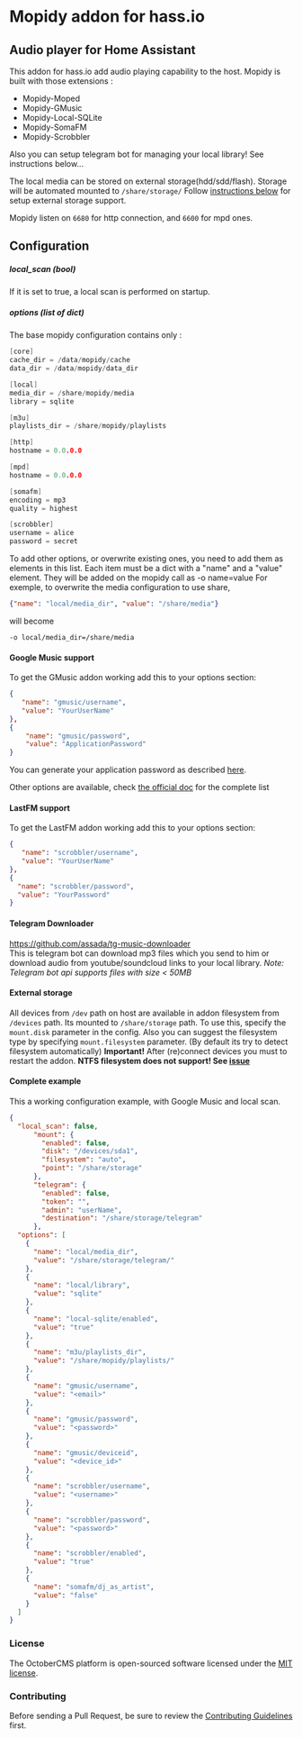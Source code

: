 # Mopidy addon for hass.io

## Audio player for Home Assistant

This addon for hass.io add audio playing capability to the host.
Mopidy is built with those extensions :

- Mopidy-Moped
- Mopidy-GMusic
- Mopidy-Local-SQLite
- Mopidy-SomaFM
- Mopidy-Scrobbler

Also you can setup telegram bot for managing your local library! See instructions below...

The local media can be stored on external storage(hdd/sdd/flash). Storage will be automated mounted to `/share/storage/` Follow [instructions below](https://github.com/assada/hassio-addons/tree/master/mopidy/README.md#external-storage) for setup external storage support.

Mopidy listen on `6680` for http connection, and `6600` for mpd ones.

## Configuration
##### local_scan (bool)
If it is set to true, a local scan is performed on startup.

##### options (list of dict)

The base mopidy configuration contains only :
```cpp
[core]
cache_dir = /data/mopidy/cache
data_dir = /data/mopidy/data_dir

[local]
media_dir = /share/mopidy/media
library = sqlite

[m3u]
playlists_dir = /share/mopidy/playlists

[http]
hostname = 0.0.0.0

[mpd]
hostname = 0.0.0.0

[somafm]
encoding = mp3
quality = highest

[scrobbler]
username = alice
password = secret
```

To add other options, or overwrite existing ones, you need to add them as elements in this list. Each item must be a dict with a "name" and a "value" element.
They will be added on the mopidy call as -o name=value
For exemple, to overwrite the media configuration to use share,
```json
{"name": "local/media_dir", "value": "/share/media"}
```
will become
````
-o local/media_dir=/share/media
````

#### Google Music support
To get the GMusic addon working add this to your options section:
```json
{
   "name": "gmusic/username",
   "value": "YourUserName"
},
{
	"name": "gmusic/password",
	"value": "ApplicationPassword"
}
```

You can generate your application password as described [here](https://support.google.com/accounts/answer/185833?hl=en).

Other options are available, check [the official doc](https://github.com/mopidy/mopidy-gmusic#configuration) for the complete list


#### LastFM support
To get the LastFM addon working add this to your options section:
```json
{
   "name": "scrobbler/username",
   "value": "YourUserName"
},
{
  "name": "scrobbler/password",
  "value": "YourPassword"
}
```

#### Telegram Downloader
https://github.com/assada/tg-music-downloader  
This is telegram bot can download mp3 files which you send to him or download audio from youtube/soundcloud links to your local library.
_Note: Telegram bot api supports files with size < 50MB_


#### External storage
All devices from `/dev` path on host are available in addon filesystem from `/devices` path. Its mounted to `/share/storage` path.
To use this, specify the `mount.disk` parameter in the config. Also you can suggest the filesystem type by specifying `mount.filesystem` parameter. (By default its try to detect filesystem automatically)
**Important!** After (re)connect devices you must to restart the addon. **NTFS filesystem does not support! See [issue](https://github.com/assada/hassio-addons/issues/1)**

#### Complete example
This a working configuration example, with Google Music and local scan.

```json
{
  "local_scan": false,
      "mount": {
        "enabled": false,
        "disk": "/devices/sda1",
        "filesystem": "auto",
        "point": "/share/storage"
      },
      "telegram": {
        "enabled": false,
        "token": "",
        "admin": "userName",
        "destination": "/share/storage/telegram"
      },
  "options": [
    {
      "name": "local/media_dir",
      "value": "/share/storage/telegram/"
    },
    {
      "name": "local/library",
      "value": "sqlite"
    },
    {
      "name": "local-sqlite/enabled",
      "value": "true"
    },
    {
      "name": "m3u/playlists_dir",
      "value": "/share/mopidy/playlists/"
    },
    {
      "name": "gmusic/username",
      "value": "<email>"
    },
    {
      "name": "gmusic/password",
      "value": "<password>"
    },
    {
      "name": "gmusic/deviceid",
      "value": "<device_id>"
    },
    {
      "name": "scrobbler/username",
      "value": "<username>"
    },
    {
      "name": "scrobbler/password",
      "value": "<password>"
    },
    {
      "name": "scrobbler/enabled",
      "value": "true"
    },
    {
      "name": "somafm/dj_as_artist",
      "value": "false"
    }
  ]
}
```
### License

The OctoberCMS platform is open-sourced software licensed under the [MIT license](https://opensource.org/licenses/MIT).

### Contributing

Before sending a Pull Request, be sure to review the [Contributing Guidelines](CONTRIBUTING.md) first.